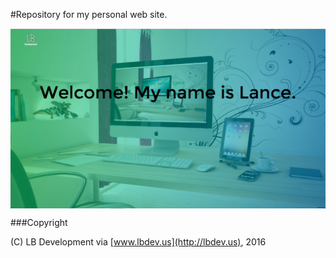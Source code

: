 #Repository for my personal web site.

<img src="./images/lbdev.png" width="600" align="center" />

<br/>

###Copyright

(C) LB Development via [www.lbdev.us](http://lbdev.us), 2016
